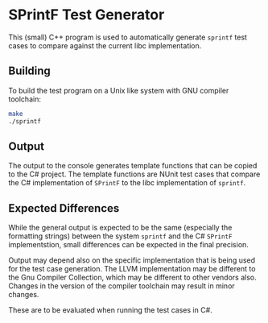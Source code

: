 # SPrintF Test Generator

This (small) C++ program is used to automatically generate `sprintf` test cases
to compare against the current libc implementation.

## Building

To build the test program on a Unix like system with GNU compiler toolchain:

```sh
make
./sprintf
```

## Output

The output to the console generates template functions that can be copied to the
C# project. The template functions are NUnit test cases that compare the C#
implementation of `SPrintF` to the libc implementation of `sprintf`.

## Expected Differences

While the general output is expected to be the same (especially the formatting
strings) between the system `sprintf` and the C# `SPrintF` implementstion, small
differences can be expected in the final precision.

Output may depend also on the specific implementation that is being used for the
test case generation. The LLVM implementation may be different to the Gnu
Compiler Collection, which may be different to other vendors also. Changes in
the version of the compiler toolchain may result in minor changes.

These are to be evaluated when running the test cases in C#.
